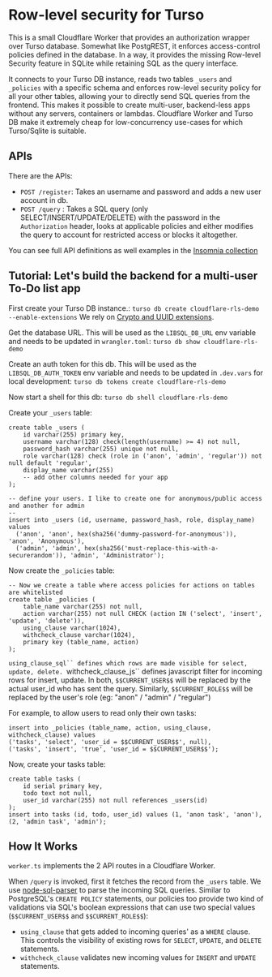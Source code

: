 # Row-level security for Turso

This is a small Cloudflare Worker that provides an authorization wrapper over Turso database. Somewhat like PostgREST, it enforces access-control policies defined in the database. In a way, it provides the missing Row-level Security feature in SQLite while retaining SQL as the query interface.

It connects to your Turso DB instance, reads two tables `_users` and `_policies` with a specific schema and enforces row-level security policy for all your other tables, allowing your to directly send SQL queries from the frontend. This makes it possible to create multi-user, backend-less apps without any servers, containers or lambdas. Cloudflare Worker and Turso DB make it extremely cheap for low-concurrency use-cases for which Turso/Sqlite is suitable.

## APIs

There are the APIs:

- `POST /register`: Takes an username and password and adds a new user account in db.
- `POST /query`   : Takes a SQL query (only SELECT/INSERT/UPDATE/DELETE) with the password in the `Authorization` header, looks at applicable policies and either modifies the query to account for restricted access or blocks it altogether.

You can see full API definitions as well examples in the [Insomnia collection](/apis_insomnia.json)

## Tutorial: Let's build the backend for a multi-user To-Do list app

First create your Turso DB instance.:
`turso db create cloudflare-rls-demo --enable-extensions`
We rely on [Crypto and UUID extensions](https://docs.turso.tech/reference/extensions).

Get the database URL. This will be used as the `LIBSQL_DB_URL` env variable and needs to be updated in `wrangler.toml`:
`turso db show cloudflare-rls-demo`

Create an auth token for this db. This will be used as the `LIBSQL_DB_AUTH_TOKEN` env variable and needs to be updated in `.dev.vars` for local development:
`turso db tokens create cloudflare-rls-demo`

Now start a shell for this db:
`turso db shell cloudflare-rls-demo`

Create your `_users` table:

```
create table _users (
    id varchar(255) primary key,
    username varchar(128) check(length(username) >= 4) not null,
    password_hash varchar(255) unique not null,
    role varchar(128) check (role in ('anon', 'admin', 'regular')) not null default 'regular',
    display_name varchar(255)
    -- add other columns needed for your app
);

-- define your users. I like to create one for anonymous/public access and another for admin
-- 
insert into _users (id, username, password_hash, role, display_name) values 
  ('anon', 'anon', hex(sha256('dummy-password-for-anonymous')), 'anon', 'Anonymous'),
  ('admin', 'admin', hex(sha256('must-replace-this-with-a-securerandom')), 'admin', 'Administrator');

```

Now create the `_policies` table:

```
-- Now we create a table where access policies for actions on tables are whitelisted
create table _policies (
    table_name varchar(255) not null,
    action varchar(255) not null CHECK (action IN ('select', 'insert', 'update', 'delete')),
    using_clause varchar(1024),
    withcheck_clause varchar(1024),
    primary key (table_name, action)
);
```

`using_clause_sql`` defines which rows are made visible for select, update, delete.
`withcheck_clause_js`` defines javascript filter for incoming rows for insert, update.
In both, `$$CURRENT_USER$$` will be replaced by the actual user_id who has sent the query. Similarly, `$$CURRENT_ROLE$$` will be replaced by the user's role (eg: "anon" / "admin" / "regular")

For example, to allow users to read only their own tasks:
```
insert into _policies (table_name, action, using_clause, withcheck_clause) values 
('tasks', 'select', 'user_id = $$CURRENT_USER$$', null),
('tasks', 'insert', 'true', 'user_id = $$CURRENT_USER$$');
```

Now, create your tasks table:
```
create table tasks (
    id serial primary key,
    todo text not null, 
    user_id varchar(255) not null references _users(id)
);
insert into tasks (id, todo, user_id) values (1, 'anon task', 'anon'), (2, 'admin task', 'admin');
```

## How It Works

`worker.ts` implements the 2 API routes in a Cloudflare Worker. 

When `/query` is invoked, first it fetches the record from the `_users` table. We use [node-sql-parser](https://github.com/taozhi8833998/node-sql-parser) to parse the incoming SQL queries. Similar to PostgreSQL's `CREATE POLICY` statements, our policies too provide two kind of validations via SQL's boolean expressions that can use two special values (`$$CURRENT_USER$$` and `$$CURRENT_ROLE$$`):

- `using_clause` that gets added to incoming queries' as a `WHERE` clause. This controls the visibility of existing rows for `SELECT`, `UPDATE`, and `DELETE` statements.
- `withcheck_clause` validates new incoming values for `INSERT` and `UPDATE` statements.